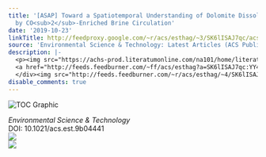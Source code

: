 ```yaml
---
title: '[ASAP] Toward a Spatiotemporal Understanding of Dolomite Dissolution in Sandstone
  by CO<sub>2</sub>-Enriched Brine Circulation'
date: '2019-10-23'
linkTitle: http://feedproxy.google.com/~r/acs/esthag/~3/SK6lISAJ7qc/acs.est.9b04441
source: 'Environmental Science & Technology: Latest Articles (ACS Publications)'
description: |-
  <p><img src="https://achs-prod.literatumonline.com/na101/home/literatum/publisher/achs/journals/content/esthag/0/esthag.ahead-of-print/acs.est.9b04441/20191022/images/medium/es9b04441_0003.gif" alt="TOC Graphic"/></p><div><cite>Environmental Science & Technology</cite></div><div>DOI: 10.1021/acs.est.9b04441</div><div class="feedflare">
  <a href="http://feeds.feedburner.com/~ff/acs/esthag?a=SK6lISAJ7qc:YY4_fKeQDYY:yIl2AUoC8zA"><img src="http://feeds.feedburner.com/~ff/acs/esthag?d=yIl2AUoC8zA" border="0"></img></a>
  </div><img src="http://feeds.feedburner.com/~r/acs/esthag/~4/SK6lISAJ7qc" ...
disable_comments: true
---
```

<p><img src="https://achs-prod.literatumonline.com/na101/home/literatum/publisher/achs/journals/content/esthag/0/esthag.ahead-of-print/acs.est.9b04441/20191022/images/medium/es9b04441_0003.gif" alt="TOC Graphic"/></p><div><cite>Environmental Science & Technology</cite></div><div>DOI: 10.1021/acs.est.9b04441</div><div class="feedflare">
<a href="http://feeds.feedburner.com/~ff/acs/esthag?a=SK6lISAJ7qc:YY4_fKeQDYY:yIl2AUoC8zA"><img src="http://feeds.feedburner.com/~ff/acs/esthag?d=yIl2AUoC8zA" border="0"></img></a>
</div><img src="http://feeds.feedburner.com/~r/acs/esthag/~4/SK6lISAJ7qc" ...